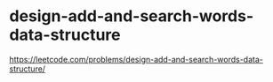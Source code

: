 # design-add-and-search-words-data-structure

https://leetcode.com/problems/design-add-and-search-words-data-structure/

